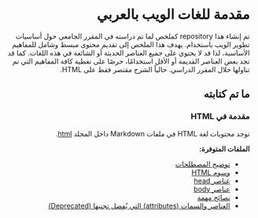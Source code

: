 <div dir="rtl" style="text-align: right;">

# مقدمة للغات الويب  بالعربي

تم إنشاء هذا repository كملخص لما تم دراسته في المقرر الجامعي حول أساسيات تطوير الويب باستخدام. 
يهدف هذا الملخص إلى تقديم محتوى مبسط وشامل للمفاهيم الأساسية، لذا قد لا يحتوي على جميع العناصر الحديثة أو الشائعة في هذه اللغات. كما قد تجد بعض العناصر القديمة أو الأقل استخدامًا، حرصًا على تغطية كافة المفاهيم التي تم تناولها خلال المقرر الدراسي.
حالياً الشرح مقتصر فقط على HTML.

## ما تم كتابته

### مقدمة في HTML
توجد محتويات لغة HTML في ملفات Markdown داخل المجلد [html](./html/).

**الملفات المتوفرة:**
- [توضيح المصطلحات](./html/terms.md)
- [وسوم HTML](./html/common-elements.md)
- [عناصر head](./html/head-elements.md)
- [عناصر body](./html/body-elements.md)
- [نصائح مهمة](./html/pro-tips.md) 
- [العناصر والسمات (attributes) التي يُفضل تجنبها (Deprecated)](./html/deprecated-tags-and-attributes.md)


</div>